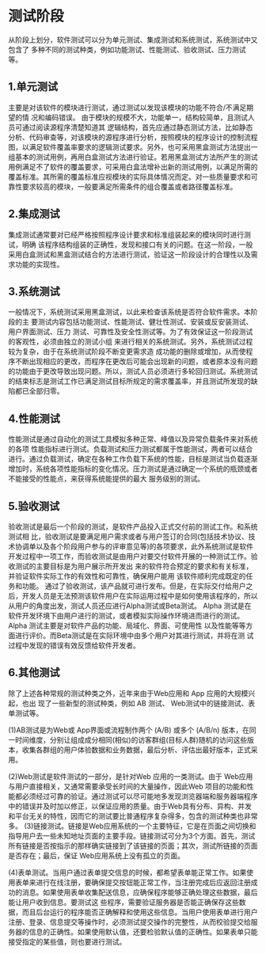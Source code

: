 # 测试阶段

从阶段上划分，软件测试可以分为单元测试、集成测试和系统测试，系统测试中又包含了
多种不同的测试种类，例如功能测试、性能测试、验收测试、压力测试等。

## 1.单元测试

主要是对该软件的模块进行测试，通过测试以发现该模块的功能不符合/不满足期望的情
况和编码错误。
由于模块的规模不大，功能单一，结构较简单，且测试人员可通过阅读源程序清楚知道其
逻辑结构，首先应通过静态测试方法，比如静态分析、代码审查等，对该模块的源程序进行分析，按照模块的程序设计的控制流程图，以满足软件覆盖率要求的逻辑测试要求。另外，也可采用黑盒测试方法提出一组基本的测试用例，再用白盒测试方法进行验证。若用黑盒测试方法所产生的测试用例满足不了软件的覆盖要求，可采用白盒法增补出新的测试用例，以满足所需的覆盖标准。其所需的覆盖标准应视模块的实际具体情况而定。对一些质量要求和可靠性要求较高的模块，一般要满足所需条件的组合覆盖或者路径覆盖标准。

## 2.集成测试

集成测试通常要对已经严格按照程序设计要求和标准组装起来的模块同时进行测试，明确
该程序结构组装的正确性，发现和接口有关的问题。在这一阶段，一般采用白盒测试和黑盒测试结合的方法进行测试，验证这一阶段设计的合理性以及需求功能的实现性。

## 3.系统测试

一般情况下，系统测试采用黑盒测试，以此来检查该系统是否符合软件需求。本阶段的主
要测试内容包括功能测试、性能测试、健壮性测试、安装或反安装测试、用户界面测试、压力
测试、可靠性及安全性测试等。为了有效保证这一阶段测试的客观性，必须由独立的测试小组
来进行相关的系统测试。另外，系统测试过程较为复杂，由于在系统测试阶段不断变更需求造
成功能的删除或增加，从而使程序不断出现相应的更改，而程序在更改后可能会出现新的问题，或者原本没有问题的功能由于更改导致出现问题。所以，测试人员必须进行多轮回归测试。系统测试的结束标志是测试工作已满足测试目标所规定的需求覆盖率，并且测试所发现的缺陷都已全部归零。

## 4.性能测试

性能测试是通过自动化的测试工具模拟多种正常、峰值以及异常负载条件来对系统的各项
性能指标进行测试。负载测试和压力测试都属于性能测试，两者可以结合进行。通过负载测试，确定在各种工作负载下系统的性能，目标是测试当负载逐渐增加时，系统各项性能指标的变化情况。压力测试是通过确定一个系统的瓶颈或者不能接受的性能点，来获得系统能提供的最大
服务级别的测试。

## 5.验收测试

验收测试是最后一个阶段的测试，是软件产品投入正式交付前的测试工作。和系统测试相
比，验收测试是要满足用户需求或者与用户签订的合同(包括技术协议、技术协调单以及各个阶段用户参与的评审意见等)的各项要求，此外系统测试是软件开发过程中一项工作，而验收测试是由用户对要交付软件开展的一种测试工作。验收测试的主要目标是为用户展示所开发出
来的软件符合预定的要求和有关标准，并验证软件实际工作的有效性和可靠性，确保用户能用
该软件顺利完成既定的任务和功能。
通过了验收测试，该产品就可进行发布。但是，在实际交付给用户之后，开发人员是无法预测该软件用户在实际运用过程中是如何使用该程序的，所以从用户的角度出发，测试人员还应进行Alpha测试或Beta测试。 Alpha 测试是在软件开发环境下由用户进行的测试，或者模拟实际操作环境进而进行的测试。 Alpha 测试主要是对软件产品的功能、局域化、界面、可使用性
以及性能等等方面进行评价。而Beta测试是在实际环境中由多个用户对其进行测试，并将在测
试过程中发现的错误有效反馈给软件开发者。

## 6.其他测试

除了上述各种常规的测试种类之外，近年来由于Web应用和 App 应用的大规模兴起，也出
现了一些新型的测试种类，例如 AB 测试、 Web测试中的链接测试、表单测试等。

(1)AB测试是为Web或 App界面或流程制作两个 (A/B) 或多个 (A/B/n) 版本，在同一时间维度，分别让组成成分相同(相似)的访客群组(目标人群)随机的访问这些版本，收集各群组的用户体验数据和业务数据，最后分析、评估出最好版本，正式采用。

(2)Web测试是软件测试的一部分，是针对Web 应用的一类测试。由于 Web应用与用户直接相关，又通常需要承受长时间的大量操作，因此Web 项目的功能和性能都必须经过可靠的验证。通过测试可以尽可能地多发现浏览器端和服务器端程序中的错误并及时加以修正，以保证应用的质量。由于Web具有分布、异构、并发和平台无关的特性，因而它的测试要比普通程序复杂得多，包含的测试种类也非常多。
(3)链接测试。链接是Web应用系统的一个主要特征，它是在页面之间切换和指导用户去一些未知地址页面的主要手段。链接测试可分为3个方面。首先，测试所有链接是否按指示的那样确实链接到了该链接的页面；其次，测试所链接的页面是否存在；最后，保证 Web应用系统上没有孤立的页面。

(4)表单测试。当用户通过表单提交信息的时候，都希望表单能正常工作。如果使用表单来进行在线注册，要确保提交按钮能正常工作，当注册完成后应返回注册成功的消息。如果使用表单收集配送信息，应确保程序能够正确处理这些数据，最后能让用户收到信息。要测试这
些程序，需要验证服务器是否能正确保存这些数据，而且后台运行的程序能否正确解释和使用这些信息。当用户使用表单进行用户注册、登录、信息提交等操作时，必须测试提交操作的完整性，从而校验提交给服务器的信息的正确性。如果使用默认值，还要检验默认值的正确性。如果表单只能接受指定的某些值，则也要进行测试。








